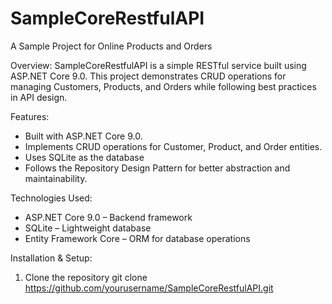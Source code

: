 # SampleCoreRestfulAPI
A Sample Project for Online Products and Orders

Overview:
SampleCoreRestfulAPI is a simple RESTful service built using ASP.NET Core 9.0. This project demonstrates CRUD operations for managing Customers, Products, and Orders while following best practices in API design.

Features:
  * Built with ASP.NET Core 9.0.
  * Implements CRUD operations for Customer, Product, and Order entities.
  * Uses SQLite as the database
  * Follows the Repository Design Pattern for better abstraction and maintainability.

Technologies Used:
  * ASP.NET Core 9.0 – Backend framework
  * SQLite – Lightweight database
  * Entity Framework Core – ORM for database operations

Installation & Setup:
 1. Clone the repository
    git clone https://github.com/yourusername/SampleCoreRestfulAPI.git
